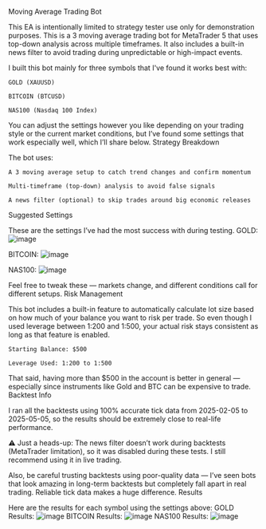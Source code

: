 
Moving Average Trading Bot

This EA is intentionally limited to strategy tester use only for demonstration purposes.
This is a 3 moving average trading bot for MetaTrader 5 that uses top-down analysis across multiple timeframes. It also includes a built-in news filter to avoid trading during unpredictable or high-impact events.

I built this bot mainly for three symbols that I've found it works best with:

    GOLD (XAUUSD)

    BITCOIN (BTCUSD)

    NAS100 (Nasdaq 100 Index)

You can adjust the settings however you like depending on your trading style or the current market conditions, but I’ve found some settings that work especially well, which I’ll share below.
Strategy Breakdown

The bot uses:

    A 3 moving average setup to catch trend changes and confirm momentum

    Multi-timeframe (top-down) analysis to avoid false signals

    A news filter (optional) to skip trades around big economic releases

Suggested Settings

These are the settings I’ve had the most success with during testing.
GOLD:
        ![image](https://github.com/user-attachments/assets/cbb1beaf-f735-42bc-b0b7-1848b3d05b4f)

BITCOIN:
        ![image](https://github.com/user-attachments/assets/620561ea-cbf9-42cf-985b-fc2c5db42de9)

NAS100:
        ![image](https://github.com/user-attachments/assets/69913638-bb94-4f5a-91ac-df27ee5a5d03)


Feel free to tweak these — markets change, and different conditions call for different setups.
Risk Management

This bot includes a built-in feature to automatically calculate lot size based on how much of your balance you want to risk per trade. So even though I used leverage between 1:200 and 1:500, your actual risk stays consistent as long as that feature is enabled.

    Starting Balance: $500

    Leverage Used: 1:200 to 1:500

That said, having more than $500 in the account is better in general — especially since instruments like Gold and BTC can be expensive to trade.
Backtest Info

I ran all the backtests using 100% accurate tick data from 2025-02-05 to 2025-05-05, so the results should be extremely close to real-life performance.

⚠️ Just a heads-up:
The news filter doesn’t work during backtests (MetaTrader limitation), so it was disabled during these tests. I still recommend using it in live trading. 

Also, be careful trusting backtests using poor-quality data — I’ve seen bots that look amazing in long-term backtests but completely fall apart in real trading. Reliable tick data makes a huge difference.
Results

Here are the results for each symbol using the settings above:
GOLD Results:
    ![image](https://github.com/user-attachments/assets/43bea8d0-3bb8-460b-9f47-6e7eae6b6bf7)
BITCOIN Results:
    ![image](https://github.com/user-attachments/assets/c68ce220-5c94-44b6-a26a-9fbae5098cf7)
NAS100 Results:
    ![image](https://github.com/user-attachments/assets/bf329624-4d04-46cc-9c6c-f4f3779dd036)
